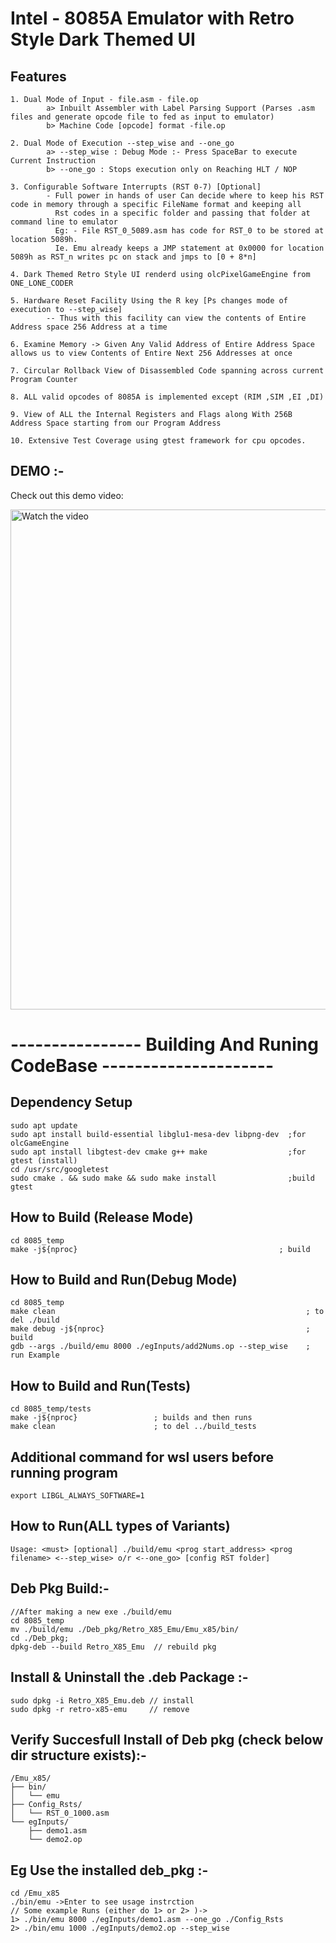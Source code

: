 # Intel - 8085A Emulator with Retro Style Dark Themed UI

## Features 
    1. Dual Mode of Input - file.asm - file.op
            a> Inbuilt Assembler with Label Parsing Support (Parses .asm files and generate opcode file to fed as input to emulator)
            b> Machine Code [opcode] format -file.op
    
    2. Dual Mode of Execution --step_wise and --one_go
            a> --step_wise : Debug Mode :- Press SpaceBar to execute Current Instruction
            b> --one_go : Stops execution only on Reaching HLT / NOP
    
    3. Configurable Software Interrupts (RST 0-7) [Optional]
            - Full power in hands of user Can decide where to keep his RST code in memory through a specific FileName format and keeping all 
              Rst codes in a specific folder and passing that folder at command line to emulator
              Eg: - File RST_0_5089.asm has code for RST_0 to be stored at location 5089h.
              Ie. Emu already keeps a JMP statement at 0x0000 for location 5089h as RST_n writes pc on stack and jmps to [0 + 8*n]
    
    4. Dark Themed Retro Style UI renderd using olcPixelGameEngine from ONE_LONE_CODER
    
    5. Hardware Reset Facility Using the R key [Ps changes mode of execution to --step_wise]
            -- Thus with this facility can view the contents of Entire Address space 256 Address at a time
    
    6. Examine Memory -> Given Any Valid Address of Entire Address Space allows us to view Contents of Entire Next 256 Addresses at once
    
    7. Circular Rollback View of Disassembled Code spanning across current Program Counter

    8. ALL valid opcodes of 8085A is implemented except (RIM ,SIM ,EI ,DI)

    9. View of ALL the Internal Registers and Flags along With 256B Address Space starting from our Program Address

    10. Extensive Test Coverage using gtest framework for cpu opcodes.


## DEMO :-

Check out this demo video:

<a href="https://youtu.be/NqIcutpst98">
  <img src="https://img.youtube.com/vi/NqIcutpst98/maxresdefault.jpg" alt="Watch the video" width="800">
</a>


# ---------------- Building And Runing CodeBase ---------------------
## Dependency Setup
    sudo apt update
    sudo apt install build-essential libglu1-mesa-dev libpng-dev  ;for olcGameEngine
    sudo apt install libgtest-dev cmake g++ make                  ;for gtest (install)
    cd /usr/src/googletest
    sudo cmake . && sudo make && sudo make install                ;build gtest

## How to Build (Release Mode)
    cd 8085_temp
    make -j${nproc}                                             ; build

## How to Build and Run(Debug Mode)
    cd 8085_temp
    make clean                                                        ; to del ./build
    make debug -j${nproc}                                             ; build
    gdb --args ./build/emu 8000 ./egInputs/add2Nums.op --step_wise    ; run Example

## How to Build and Run(Tests)
    cd 8085_temp/tests
    make -j${nproc}                 ; builds and then runs
    make clean                      ; to del ../build_tests

## Additional command for wsl users before running program
    export LIBGL_ALWAYS_SOFTWARE=1

## How to Run(ALL types of Variants)
    Usage: <must> [optional] ./build/emu <prog start_address> <prog filename> <--step_wise> o/r <--one_go> [config RST folder]

## Deb Pkg Build:-
    //After making a new exe ./build/emu
    cd 8085_temp
    mv ./build/emu ./Deb_pkg/Retro_X85_Emu/Emu_x85/bin/
    cd ./Deb_pkg; 
    dpkg-deb --build Retro_X85_Emu  // rebuild pkg 

## Install & Uninstall the .deb Package :-
    sudo dpkg -i Retro_X85_Emu.deb // install
    sudo dpkg -r retro-x85-emu     // remove

## Verify Succesfull Install of Deb pkg (check below dir structure exists):-
    /Emu_x85/
    ├── bin/
    │   └── emu
    ├── Config_Rsts/
    │   └── RST_0_1000.asm
    └── egInputs/
        ├── demo1.asm
        └── demo2.op

## Eg Use the installed deb_pkg :-
    cd /Emu_x85
    ./bin/emu ->Enter to see usage instrction
    // Some example Runs (either do 1> or 2> )->
    1> ./bin/emu 8000 ./egInputs/demo1.asm --one_go ./Config_Rsts
    2> ./bin/emu 1000 ./egInputs/demo2.op --step_wise
